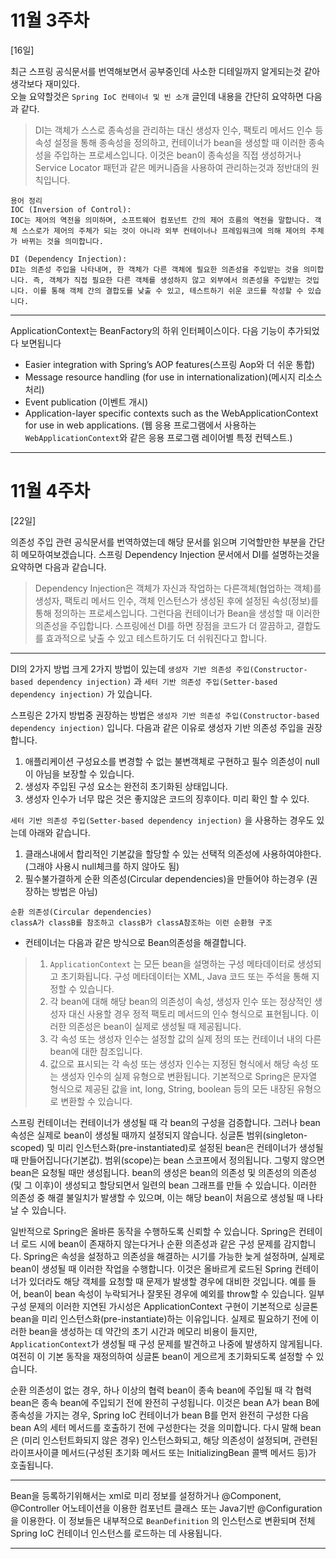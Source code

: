 11월 3주차
===

[16일]

최근 스프링 공식문서를 번역해보면서 공부중인데 사소한 디테일까지 알게되는것 같아 생각보다 재미있다. \
  오늘 요약할것은 `Spring IoC 컨테이너 및 빈 소개` 글인데 내용을 간단히 요약하면 다음과 같다.
> DI는 객체가 스스로 종속성을 관리하는 대신 생성자 인수, 팩토리 메서드 인수 등 속성 설정을 통해 종속성을 정의하고, 컨테이너가 bean을 생성할 때 이러한 종속성을 주입하는 프로세스입니다. 이것은 bean이 종속성을 직접 생성하거나 Service Locator 패턴과 같은 메커니즘을 사용하여 관리하는것과 정반대의 원칙입니다.

```
용어 정리
IOC (Inversion of Control):
IOC는 제어의 역전을 의미하며, 소프트웨어 컴포넌트 간의 제어 흐름의 역전을 말합니다. 객체 스스로가 제어의 주체가 되는 것이 아니라 외부 컨테이너나 프레임워크에 의해 제어의 주체가 바뀌는 것을 의미합니다. 

DI (Dependency Injection):
DI는 의존성 주입을 나타내며, 한 객체가 다른 객체에 필요한 의존성을 주입받는 것을 의미합니다. 즉, 객체가 직접 필요한 다른 객체를 생성하지 않고 외부에서 의존성을 주입받는 것입니다. 이를 통해 객체 간의 결합도를 낮출 수 있고, 테스트하기 쉬운 코드를 작성할 수 있습니다.
```

---
ApplicationContext는 BeanFactory의 하위 인터페이스이다. 다음 기능이 추가되었다 보면됩니다
  - Easier integration with Spring’s AOP features(스프링 Aop와 더 쉬운 통합)
  - Message resource handling (for use in internationalization)(메시지 리소스 처리)
  - Event publication (이벤트 개시)
  - Application-layer specific contexts such as the WebApplicationContext for use in web applications. (웹 응용 프로그램에서 사용하는 `WebApplicationContext`와 같은 응용 프로그램 레이어별 특정 컨텍스트.)

---
11월 4주차
===
[22일]

의존성 주입 관련 공식문서를 번역하였는데 해당 문서를 읽으며 기억할만한 부분을 간단히 메모하여보겠습니다.
  스프링 Dependency Injection 문서에서 DI를 설명하는것을 요약하면 다음과 같습니다.
  > Dependency Injection은 객체가 자신과 작업하는 다른객체(협업하는 객체)를 생성자, 팩토리 메서드 인수, 객체 인스턴스가 생성된 후에 설정된 속성(정보)를 통해 정의하는 프로세스입니다. 그런다음 컨테이너가 Bean을 생성할 때 이러한 의존성을 주입합니다.
  스프링에선 DI를 하면 장점을 코드가 더 깔끔하고, 결합도를 효과적으로 낮출 수 있고 테스트하기도 더 쉬워진다고 합니다.

---

DI의 2가지 방법
크게 2가지 방법이 있는데 `생성자 기반 의존성 주입(Constructor-based dependency injection)` 과 `세터 기반 의존성 주입(Setter-based dependency injection)` 가 있습니다.

스프링은 2가지 방법중 권장하는 방법은 `생성자 기반 의존성 주입(Constructor-based dependency injection)` 입니다.
다음과 같은 이유로 생성자 기반 의존성 주입을 권장합니다.
1. 애플리케이션 구성요소를 변경할 수 없는 불변객체로 구현하고 필수 의존성이 null이 아님을 보장할 수 있습니다.
2. 생성자 주입된 구성 요소는 완전히 초기화된 상태입니다.
3. 생성자 인수가 너무 많은 것은 좋지않은 코드의 징후이다. 미리 확인 할 수 있다.

`세터 기반 의존성 주입(Setter-based dependency injection)` 을 사용하는 경우도 있는데 아래와 같습니다.
1. 클래스내에서 합리적인 기본값을 할당할 수 있는 선택적 의존성에 사용하여야한다. (그래야 사용시 null체크를 하지 않아도 됨)
2. 필수불가결하게 순환 의존성(Circular dependencies)을 만들어야 하는경우 (권장하는 방법은 아님)
```
순환 의존성(Circular dependencies)
classA가 classB를 참조하고 classB가 classA참조하는 이런 순환형 구조
```
- 컨테이너는 다음과 같은 방식으로 Bean의존성을 해결합니다.
> 1. `ApplicationContext` 는 모든 bean을 설명하는 구성 메타데이터로 생성되고 초기화됩니다. 구성 메타데이터는 XML, Java 코드 또는 주석을 통해 지정할 수 있습니다.
> 2. 각 bean에 대해 해당 bean의 의존성이 속성, 생성자 인수 또는 정상적인 생성자 대신 사용할 경우 정적 팩토리 메서드의 인수 형식으로 표현됩니다. 이러한 의존성은 bean이 실제로 생성될 때 제공됩니다.
> 3. 각 속성 또는 생성자 인수는 설정할 값의 실제 정의 또는 컨테이너 내의 다른 bean에 대한 참조입니다.
> 4. 값으로 표시되는 각 속성 또는 생성자 인수는 지정된 형식에서 해당 속성 또는 생성자 인수의 실제 유형으로 변환됩니다. 기본적으로 Spring은 문자열 형식으로 제공된 값을 int, long, String, boolean 등의 모든 내장된 유형으로 변환할 수 있습니다.

스프링 컨테이너는 컨테이너가 생성될 때 각 bean의 구성을 검증합니다.
그러나 bean 속성은 실제로 bean이 생성될 때까지 설정되지 않습니다.
싱글톤 범위(singleton-scoped) 및 미리 인스턴스화(pre-instantiated)로 설정된 bean은 컨테이너가 생성될 때 만들어집니다(기본값).
범위(scope)는 bean 스코프에서 정의됩니다. 그렇지 않으면 bean은 요청될 때만 생성됩니다.
bean의 생성은 bean의 의존성 및 의존성의 의존성(및 그 이후)이 생성되고 할당되면서 일련의 bean 그래프를 만들 수 있습니다. 이러한 의존성 중 해결 불일치가 발생할 수 있으며, 이는 해당 bean이 처음으로 생성될 때 나타날 수 있습니다.

일반적으로 Spring은 올바른 동작을 수행하도록 신뢰할 수 있습니다. Spring은 컨테이너 로드 시에 bean이 존재하지 않는다거나 순환 의존성과 같은 구성 문제를 감지합니다.
Spring은 속성을 설정하고 의존성을 해결하는 시기를 가능한 늦게 설정하며, 실제로 bean이 생성될 때 이러한 작업을 수행합니다. 이것은 올바르게 로드된 Spring 컨테이너가 있더라도 해당 객체를 요청할 때 문제가 발생할 경우에 대비한 것입니다. 예를 들어, bean이 bean 속성이 누락되거나 잘못된 경우에 예외를 throw할 수 있습니다. 일부 구성 문제의 이러한 지연된 가시성은 ApplicationContext 구현이 기본적으로 싱글톤 bean을 미리 인스턴스화(pre-instantiate)하는 이유입니다. 실제로 필요하기 전에 이러한 bean을 생성하는 데 약간의 초기 시간과 메모리 비용이 들지만, `ApplicationContext`가 생성될 때 구성 문제를 발견하고 나중에 발생하지 않게됩니다. 여전히 이 기본 동작을 재정의하여 싱글톤 bean이 게으르게 초기화되도록 설정할 수 있습니다.

순환 의존성이 없는 경우, 하나 이상의 협력 bean이 종속 bean에 주입될 때 각 협력 bean은 종속 bean에 주입되기 전에 완전히 구성됩니다. 이것은 bean A가 bean B에 종속성을 가지는 경우, Spring IoC 컨테이너가 bean B를 먼저 완전히 구성한 다음 bean A의 세터 메서드를 호출하기 전에 구성한다는 것을 의미합니다. 다시 말해 bean은 (미리 인스턴트화되지 않은 경우) 인스턴스화되고, 해당 의존성이 설정되며, 관련된 라이프사이클 메서드(구성된 초기화 메서드 또는 InitializingBean 콜백 메서드 등)가 호출됩니다.

---
Bean을 등록하기위해서는 xml로 미리 정보를 설정하거나 @Component, @Controller 어노테이션을 이용한 컴포넌트 클래스 또는 Java기반 @Configuration을 이용한다. 이 정보들은 내부적으로 `BeanDefinition` 의 인스턴스로 변환되며 전체 Spring IoC 컨테이너 인스턴스를 로드하는 데 사용됩니다.

---


